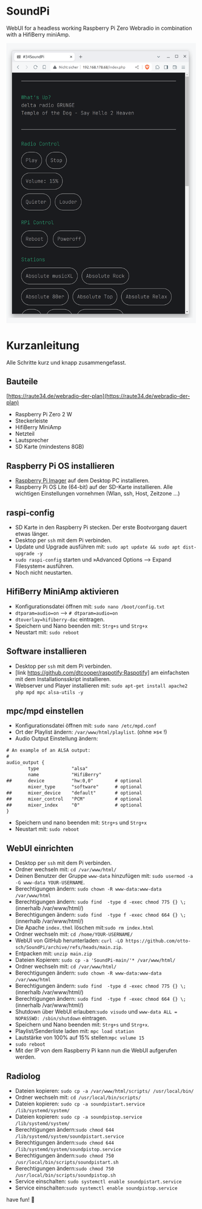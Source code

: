 # SoundPi
WebUI for a headless working Raspberry Pi Zero Webradio in combination with a HifiBerry miniAmp. 

<p><img src="screenshot.png" alt="Screenshot" width="500px"></p>

# Kurzanleitung

Alle Schritte kurz und knapp zusammengefasst.

## Bauteile

[https://raute34.de/webradio-der-plan](https://raute34.de/webradio-der-plan)

* Raspberry Pi Zero 2 W
* Steckerleiste
* HifiBerry MiniAmp
* Netzteil
* Lautsprecher
* SD Karte (mindestens 8GB)

## Raspberry Pi OS installieren

* [Raspberry Pi Imager](https://www.raspberrypi.com/software/) auf dem Desktop PC installieren. 
* Raspberry Pi OS Lite (64-bit) auf der SD-Karte installieren. Alle wichtigen Einstellungen vornehmen (Wlan, ssh, Host, Zeitzone ...) 

## raspi-config
* SD Karte in den Raspberry Pi stecken. Der erste Bootvorgang dauert etwas länger.
* Desktop per `ssh` mit dem Pi verbinden.
* Update und Upgrade ausführen mit: `sudo apt update && sudo apt dist-upgrade -y` 
* `sudo raspi-config`  starten und »Advanced Options --> Expand Filesystem« ausführen.
* Noch nicht neustarten.

## HifiBerry MiniAmp aktivieren

* Konfigurationsdatei öffnen mit: `sudo nano /boot/config.txt`
* `dtparam=audio=on`  -->  `# dtparam=audio=on`
*  `dtoverlay=hifiberry-dac` eintragen.
*  Speichern und Nano beenden mit: `Strg+s` und `Strg+x`
* Neustart mit: `sudo reboot`

## Software installieren

* Desktop per `ssh` mit dem Pi verbinden.
* [link https://github.com/dtcooper/raspotify;Raspotify] am einfachsten mit dem Installationsskript installieren.
* Webserver und Player installieren mit: `sudo apt-get install apache2 php mpd mpc alsa-utils -y`

## mpc/mpd einstellen

* Konfigurationsdatei öffnen mit: `sudo nano /etc/mpd.conf`
* Ort der Playlist ändern: `/var/www/html/playlist`. (ohne »s« !)
* Audio Output Einstellung ändern:

```
# An example of an ALSA output:
#
audio_output {
        type            "alsa"
        name            "HifiBerry"
##      device          "hw:0,0"        # optional
        mixer_type      "software"      # optional
##      mixer_device    "default"       # optional
##      mixer_control   "PCM"           # optional
##      mixer_index     "0"             # optional
}
```

*  Speichern und nano beenden mit: `Strg+s` und `Strg+x`
* Neustart mit: `sudo reboot`


## WebUI einrichten

* Desktop per `ssh` mit dem Pi verbinden.
* Ordner wechseln mit: `cd /var/www/html/`
* Deinen Benutzer der Gruppe `www-data` hinzufügen mit: `sudo usermod -a -G www-data YOUR-USERNAME`.
* Berechtigungen ändern: `sudo chown -R www-data:www-data /var/www/html `
* Berechtigungen ändern: `sudo find  -type d -exec chmod 775 {} \;` (innerhalb /var/www/html/)
* Berechtigungen ändern: `sudo find  -type f -exec chmod 664 {} \;` (innerhalb /var/www/html/)
* Die Apache `index.thml` löschen mit:`sudo rm index.html`
* Ordner wechseln mit: `cd /home/YOUR-USERNAME/`
* WebUI von GitHub herunterladen: `curl -LO https://github.com/otto-sch/SoundPi/archive/refs/heads/main.zip`.
* Entpacken mit: `unzip main.zip`
* Dateien Kopieren: `sudo cp -a 'SoundPi-main/'* /var/www/html/`
* Ordner wechseln mit: `cd /var/www/html/`
* Berechtigungen ändern: `sudo chown -R www-data:www-data /var/www/html `
* Berechtigungen ändern: `sudo find  -type d -exec chmod 775 {} \;` (innerhalb /var/www/html/)
* Berechtigungen ändern: `sudo find  -type f -exec chmod 664 {} \;` (innerhalb /var/www/html/)
* Shutdown über WebUI erlauben:`sudo visudo` und `www-data ALL = NOPASSWD: /sbin/shutdown` eintragen.
*  Speichern und Nano beenden mit: `Strg+s` und `Strg+x`.
*  Playlist/Senderliste laden mit: `mpc load station`
*  Lautstärke von 100% auf 15% stellen:`mpc volume 15`
* `sudo reboot`
* Mit der IP von dem Raspberry Pi kann nun die WebUI aufgerufen werden.

## Radiolog

* Dateien kopieren: `sudo cp -a /var/www/html/scripts/ /usr/local/bin/`
* Ordner wechseln mit: `cd /usr/local/bin/scripts/`
* Dateien kopieren: `sudo cp -a soundpistart.service /lib/systemd/system/`
* Dateien kopieren: `sudo cp -a soundpistop.service /lib/systemd/system/`
* Berechtigungen ändern:`sudo chmod 644 /lib/systemd/system/soundpistart.service`
* Berechtigungen ändern:`sudo chmod 644 /lib/systemd/system/soundpistop.service`
* Berechtigungen ändern:`sudo chmod 750 /usr/local/bin/scripts/soundpistart.sh`
* Berechtigungen ändern:`sudo chmod 750 /usr/local/bin/scripts/soundpistop.sh`
* Service einschalten: `sudo systemctl enable soundpistart.service`
* Service einschalten:`sudo systemctl enable soundpistop.service`

have fun! &#127881;
